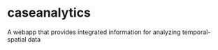 caseanalytics
=============

A webapp that provides integrated information for analyzing temporal-spatial data
